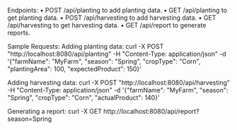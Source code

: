 Endpoints:
•	POST /api/planting to add planting data.
•	GET /api/planting to get planting data.
•	POST /api/harvesting to add harvesting data.
•	GET /api/harvesting to get harvesting data.
•	GET /api/report to generate reports.

Sample Requests:
Adding planting data:
curl -X POST "http://localhost:8080/api/planting" -H "Content-Type: application/json" -d '{"farmName": "MyFarm", "season": "Spring", "cropType": "Corn", "plantingArea": 100, "expectedProduct": 150}'

Adding harvesting data:
curl -X POST "http://localhost:8080/api/harvesting" -H "Content-Type: application/json" -d '{"farmName": "MyFarm", "season": "Spring", "cropType": "Corn", "actualProduct": 140}'

Generating a report:
curl -X GET http://localhost:8080/api/report?season=Spring




